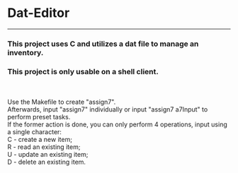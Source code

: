 # Dat-Editor
**********************************************
### This project uses C and utilizes a dat file to manage an inventory.
### This project is only usable on a shell client.
\
\
Use the Makefile to create "assign7".
\
Afterwards, input "assign7" individually or input "assign7 a7Input" to perform preset tasks.
\
If the former action is done, you can only perform 4 operations, input using a single character: \
C - create a new item; \
R - read an existing item; \
U - update an existing item; \
D - delete an existing item. 
